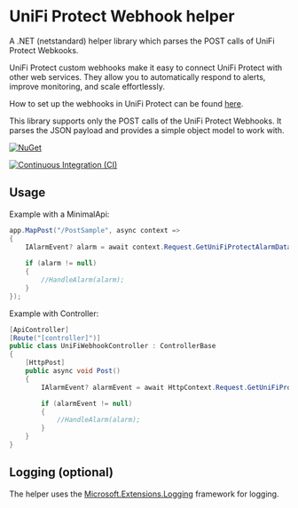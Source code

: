 UniFi Protect Webhook helper
============================

A .NET (netstandard) helper library which parses the POST calls of UniFi Protect Webkooks.

UniFi Protect custom webhooks make it easy to connect UniFi Protect with other web services. They allow you to automatically respond to alerts, improve monitoring, and scale effortlessly. 

How to set up the webhooks in UniFi Protect can be found [here](https://help.ui.com/hc/en-us/articles/25478744592023-Send-UniFi-Protect-Alerts-to-Web-Services-using-Webhooks).

This library supports only the POST calls of the UniFi Protect Webhooks. It parses the JSON payload and provides a simple object model to work with.

[![NuGet](https://img.shields.io/nuget/v/UniFiApiProtectWebhookDotnet.svg)](https://www.nuget.org/packages/UniFiApiProtectWebhookDotnet/)

[![Continuous Integration (CI)](https://github.com/christophbrunner/unifi-protect-webhook-dotnet/actions/workflows/ci.yml/badge.svg)](https://github.com/christophbrunner/unifi-protect-webhook-dotnet/actions/workflows/ci.yml)

Usage
-----

Example with a MinimalApi:
```csharp
app.MapPost("/PostSample", async context =>
{
    IAlarmEvent? alarm = await context.Request.GetUniFiProtectAlarmData();
           
    if (alarm != null)
    {
        //HandleAlarm(alarm);
    }
});
```

Example with Controller:
```csharp
[ApiController]
[Route("[controller]")]
public class UniFiWebhookController : ControllerBase
{
    [HttpPost]
    public async void Post()
    {
        IAlarmEvent? alarmEvent = await HttpContext.Request.GetUniFiProtectAlarmData();

        if (alarmEvent != null)
        {
            //HandleAlarm(alarm);
        }
    }
}
```

Logging (optional)
------------------
The helper uses the [Microsoft.Extensions.Logging](https://learn.microsoft.com/en-us/dotnet/api/microsoft.extensions.logging) framework for logging.